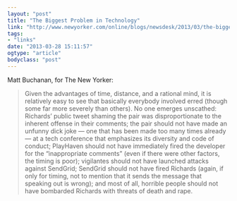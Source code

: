 ```yaml
---
layout: "post"
title: "The Biggest Problem in Technology"
link: "http://www.newyorker.com/online/blogs/newsdesk/2013/03/the-biggest-problem-in-technology.html"
tags: 
- "links"
date: "2013-03-28 15:11:57"
ogtype: "article"
bodyclass: "post"
---
```


Matt Buchanan, for The New Yorker:

> Given the advantages of time, distance, and a rational mind, it is relatively easy to see that basically everybody involved erred (though some far more severely than others). No one emerges unscathed: Richards’ public tweet shaming the pair was disproportionate to the inherent offense in their comments; the pair should not have made an unfunny dick joke — one that has been made too many times already — at a tech conference that emphasizes its diversity and code of conduct; PlayHaven should not have immediately fired the developer for the “inappropriate comments” (even if there were other factors, the timing is poor); vigilantes should not have launched attacks against SendGrid; SendGrid should not have fired Richards (again, if only for timing, not to mention that it sends the message that speaking out is wrong); and most of all, horrible people should not have bombarded Richards with threats of death and rape.